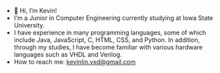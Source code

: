 - 👋 Hi, I’m Kevin!
-  I’m a Junior in Computer Engineering currently studying at Iowa State University.
-  I have experience in many programming languages, some of which include Java, JavaScript, C, HTML, CSS, and Python. In addition, through my studies, I have become familiar with various hardware languages such as VHDL and Verilog.
-  How to reach me: kevinlin.vxd@gmail.com

<!---
kevinlinvxd/kevinlinvxd is a ✨ special ✨ repository because its `README.md` (this file) appears on your GitHub profile.
You can click the Preview link to take a look at your changes.
--->
